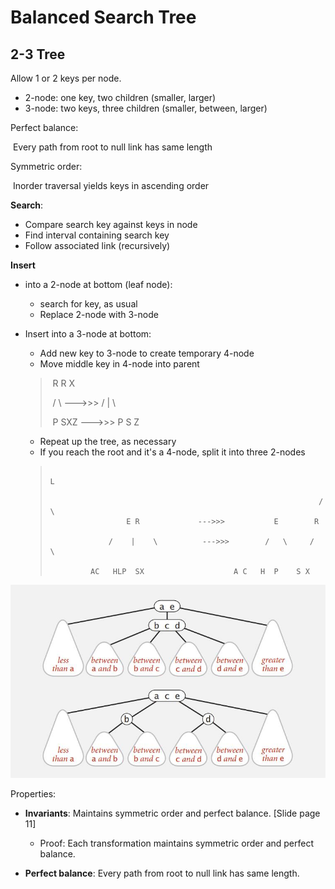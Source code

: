 # Balanced Search Tree

## 2-3 Tree

Allow 1 or 2 keys per node.

- 2-node: one key, two children (smaller, larger)
- 3-node: two keys, three children (smaller, between, larger)

Perfect balance: 

​	Every path from root to null link has same length

Symmetric order:

​	Inorder traversal yields keys in ascending order

**Search**:

- Compare search key against keys in node
- Find interval containing search key
- Follow associated link (recursively)

**Insert** 

- into a 2-node at bottom (leaf node):

  - search for key, as usual
  - Replace 2-node with 3-node

- Insert into a 3-node at bottom:

  - Add new key to 3-node to create temporary 4-node
  - Move middle key in 4-node into parent

  >​         R                                           R X
  >
  >    ​      /     \                    --->>>        /   |   \
  >
  >​    P     SXZ                --->>>      P    S     Z       ​                     

  - Repeat up the tree, as necessary
  - If you reach the root and it's a 4-node, split it into three 2-nodes

  >                         ​                                                         L
  > 
  >          ​                                                       /   \ 
  >          ​            E R             --->>>           E        R
  >
  >          ​        /    |    \          --->>>        /   \     /   \
  >
  >          ​    AC   HLP  SX                    A C   H  P    S X

<img src="../pic/5-1.jpg">



Properties:

- **Invariants**: Maintains symmetric order and perfect balance. [Slide page 11]
  - Proof: Each transformation maintains symmetric order and perfect balance.

- **Perfect balance**: Every path from root to null link has same length.